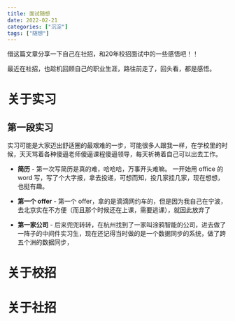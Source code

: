 ```yaml
---
title: 面试随想
date: 2022-02-21
categories: ["沉淀"]
tags: ["随想"]
---
```

借这篇文章分享一下自己在社招，和20年校招面试中的一些感悟吧！！
<!--more-->

最近在社招，也趁机回顾自己的职业生涯，路往前走了，回头看，都是感悟。

# 关于实习
## 第一段实习

实习可能是大家迈出舒适圈的最艰难的一步，可能很多人跟我一样，在学校里的时候，天天骂着各种傻逼老师傻逼课程傻逼领导，每天祈祷着自己可以出去工作。

- **简历** - 第一次写简历是真的难，哈哈哈，万事开头难嘛。
  一开始用 office 的 word 写，写了个大字报，拿去投递，可想而知，投几家挂几家，现在想想，也挺有趣。

- **第一个 offer** - 第一个 offer，拿的是滴滴网约车的，但是因为我自己在宁波，去北京实在不方便（而且那个时候还在上课，需要逃课），就因此放弃了

- **第一家公司** - 后来兜兜转转，在杭州找到了一家叫涂鸦智能的公司，进去做了一阵子的中间件实习生，现在还记得当时做的是一个数据同步的系统，做了跨五个洲的数据同步，

# 关于校招

# 关于社招